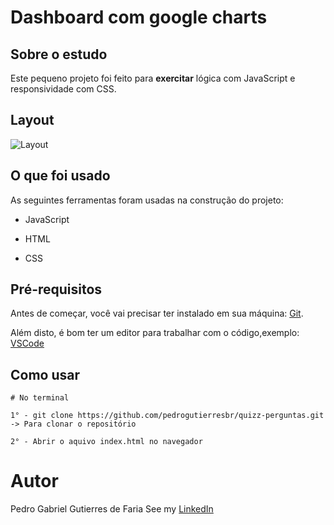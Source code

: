 # Dashboard com google charts

## Sobre o estudo

Este pequeno projeto foi feito para **exercitar** lógica com JavaScript e responsividade com CSS.

## Layout

![Layout](https://github.com/pedrogutierresbr/quizz-perguntas/blob/main/assets/gif-desktop.gif?raw=true)

## O que foi usado

As seguintes ferramentas foram usadas na construção do projeto:

-   JavaScript

-   HTML

-   CSS

## Pré-requisitos

Antes de começar, você vai precisar ter instalado em sua máquina: [Git](https://git-scm.com/).

Além disto, é bom ter um editor para trabalhar com o código,exemplo: [VSCode](https://code.visualstudio.com/)

## Como usar

```
# No terminal

1° - git clone https://github.com/pedrogutierresbr/quizz-perguntas.git -> Para clonar o repositório

2° - Abrir o aquivo index.html no navegador
```

# Autor

Pedro Gabriel Gutierres de Faria
See my [LinkedIn](https://www.linkedin.com/in/pedro-gutierres/)
